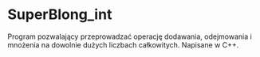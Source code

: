 # SuperBlong_int
Program pozwalający przeprowadzać operację dodawania, odejmowania i mnożenia na dowolnie dużych liczbach całkowitych. Napisane w C++.
